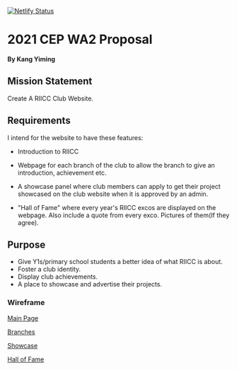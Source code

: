 [![Netlify Status](https://api.netlify.com/api/v1/badges/3e0be48a-64b9-4a86-a253-4f35658a26a7/deploy-status)](https://app.netlify.com/sites/riicc/deploys)


# 2021 CEP WA2 Proposal #

**By Kang Yiming** 

## Mission Statement ##

Create A RIICC Club Website.

## Requirements ##

I intend for the website to have these features:

- Introduction to RIICC

- Webpage for each branch of the club to allow the branch to give an introduction, achievement etc. 
- A showcase panel where club members can apply to get their project showcased on the club website when it is approved by an admin.
- "Hall of Fame" where every year's RIICC excos are displayed on the webpage. Also include a quote from every exco. Pictures of them(If they agree).

## Purpose ##

- Give Y1s/primary school students a better idea of what RIICC is about. 
- Foster a club identity.
- Display club achievements.
- A place to showcase and advertise their projects.

### Wireframe ###

[Main Page](https://wireframe.cc/VCjR26)

[Branches](https://wireframe.cc/i3vh1m)

[Showcase](https://wireframe.cc/mN472S)

[Hall of Fame](https://wireframe.cc/sdbARC)











